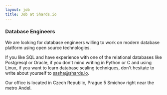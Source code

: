 ```yaml
---
layout: job
title: Job at Shards.io
---
```


### Database Engineers

We are looking for database engineers willing to work on modern database platform using open source technologies.

If you like SQL and have experience with one of the relational databases like Postgresql or Oracle, 
if you don't mind writing in Python or C and using Linux, 
if you want to learn database scaling techniques, 
don't hesitate to write about yourself to [sasha@shards.io](sasha@shards.io).

Our office is located in Czech Republic, Prague 5 Smichov right near the metro Andel.

